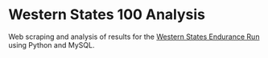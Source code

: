 # Western States 100 Analysis

Web scraping and analysis of results for the [Western States Endurance Run](https://www.wser.org/) using Python and MySQL.
